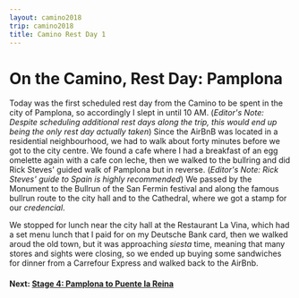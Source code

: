 ```yaml
---
layout: camino2018
trip: camino2018
title: Camino Rest Day 1
---
```


# On the Camino, Rest Day: Pamplona

Today was the first scheduled rest day from the Camino to be spent in the city of Pamplona, so accordingly I slept in until 10 AM. (*Editor's Note: Despite scheduling additional rest days along the trip, this would end up being the only rest day actually taken*) Since the AirBnB was located in a residential neighbourhood, we had to walk about forty minutes before we got to the city centre. We found a cafe where I had a breakfast of an egg omelette again with a cafe con leche, then we walked to the bullring and did Rick Steves' guided walk of Pamplona but in reverse. (*Editor's Note: Rick Steves' guide to Spain is highly recommended*) We passed by the Monument to the Bullrun of the San Fermin festival and along the famous bullrun route to the city hall and to the Cathedral, where we got a stamp for our *credencial*.

We stopped for lunch near the city hall at the Restaurant La Vina, which had a set menu lunch that I paid for on my Deutsche Bank card, then we walked aroud the old town, but it was approaching *siesta* time, meaning that many stores and sights were closing, so we ended up buying some sandwiches for dinner from a Carrefour Express and walked back to the AirBnb.

#### Next: [Stage 4: Pamplona to Puente la Reina](/2018/09/07/camino4.html)